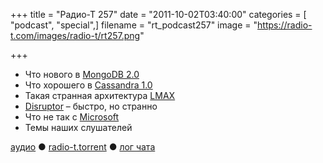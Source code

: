 +++
title = "Радио-Т 257"
date = "2011-10-02T03:40:00"
categories = [ "podcast", "special",]
filename = "rt_podcast257"
image = "https://radio-t.com/images/radio-t/rt257.png"

+++

- Что нового в [MongoDB 2.0](http://blog.mongodb.org/post/10126837729/mongodb-2-0-released)
- Что хорошего в [Cassandra 1.0](http://www.datastax.com/dev/blog/whats-new-in-cassandra-1-0-improved-memory-and-disk-space-management)
- Такая странная архитектура [LMAX](http://martinfowler.com/articles/lmax.html)
- [Disruptor](http://code.google.com/p/disruptor/) – быстро, но странно
- Что не так с [Microsoft](http://www.misfitgeek.com/2011/09/whats-wrong-with-microsoft/)
- Темы наших слушателей

[аудио](http://archive.rucast.net/radio-t/media/rt_podcast257.mp3) ● [radio-t.torrent](http://www.radio-t.com/torrents/rt_podcast257.mp3.torrent) ● [лог чата](http://chat.radio-t.com/logs/radio-t-257.html)<audio src="http://archive.rucast.net/radio-t/media/rt_podcast257.mp3" preload="none"></audio>